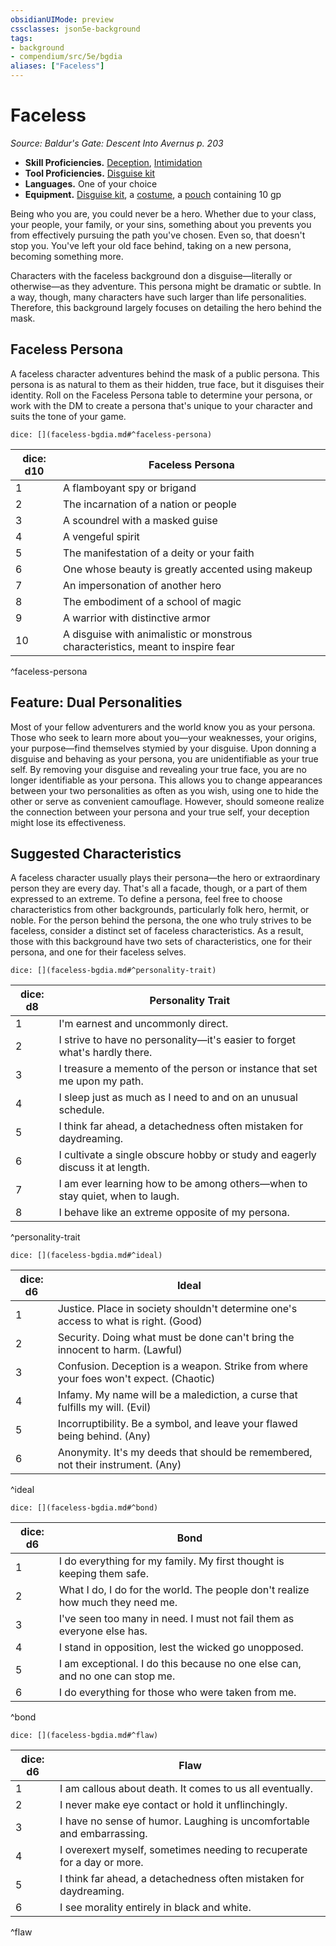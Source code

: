 ```yaml
---
obsidianUIMode: preview
cssclasses: json5e-background
tags:
- background
- compendium/src/5e/bgdia
aliases: ["Faceless"]
---
```

# Faceless
*Source: Baldur's Gate: Descent Into Avernus p. 203*  

- **Skill Proficiencies.** [Deception](Mechanics/Rules/skills.md#Deception), [Intimidation](Mechanics/Rules/skills.md#Intimidation)  
- **Tool Proficiencies.** [Disguise kit](Mechanics/items/disguise-kit.md)  
- **Languages.** One of your choice  
- **Equipment.** [Disguise kit](Mechanics/items/disguise-kit.md), a [costume](Mechanics/items/costume-clothes.md), a [pouch](Mechanics/items/pouch.md) containing 10 gp  

Being who you are, you could never be a hero. Whether due to your class, your people, your family, or your sins, something about you prevents you from effectively pursuing the path you've chosen. Even so, that doesn't stop you. You've left your old face behind, taking on a new persona, becoming something more.

Characters with the faceless background don a disguise—literally or otherwise—as they adventure. This persona might be dramatic or subtle. In a way, though, many characters have such larger than life personalities. Therefore, this background largely focuses on detailing the hero behind the mask.

## Faceless Persona

A faceless character adventures behind the mask of a public persona. This persona is as natural to them as their hidden, true face, but it disguises their identity. Roll on the Faceless Persona table to determine your persona, or work with the DM to create a persona that's unique to your character and suits the tone of your game.

`dice: [](faceless-bgdia.md#^faceless-persona)`

| dice: d10 | Faceless Persona |
|-----------|------------------|
| 1 | A flamboyant spy or brigand |
| 2 | The incarnation of a nation or people |
| 3 | A scoundrel with a masked guise |
| 4 | A vengeful spirit |
| 5 | The manifestation of a deity or your faith |
| 6 | One whose beauty is greatly accented using makeup |
| 7 | An impersonation of another hero |
| 8 | The embodiment of a school of magic |
| 9 | A warrior with distinctive armor |
| 10 | A disguise with animalistic or monstrous characteristics, meant to inspire fear |
^faceless-persona

## Feature: Dual Personalities

Most of your fellow adventurers and the world know you as your persona. Those who seek to learn more about you—your weaknesses, your origins, your purpose—find themselves stymied by your disguise. Upon donning a disguise and behaving as your persona, you are unidentifiable as your true self. By removing your disguise and revealing your true face, you are no longer identifiable as your persona. This allows you to change appearances between your two personalities as often as you wish, using one to hide the other or serve as convenient camouflage. However, should someone realize the connection between your persona and your true self, your deception might lose its effectiveness.

## Suggested Characteristics

A faceless character usually plays their persona—the hero or extraordinary person they are every day. That's all a facade, though, or a part of them expressed to an extreme. To define a persona, feel free to choose characteristics from other backgrounds, particularly folk hero, hermit, or noble. For the person behind the persona, the one who truly strives to be faceless, consider a distinct set of faceless characteristics. As a result, those with this background have two sets of characteristics, one for their persona, and one for their faceless selves.

`dice: [](faceless-bgdia.md#^personality-trait)`

| dice: d8 | Personality Trait |
|----------|-------------------|
| 1 | I'm earnest and uncommonly direct. |
| 2 | I strive to have no personality—it's easier to forget what's hardly there. |
| 3 | I treasure a memento of the person or instance that set me upon my path. |
| 4 | I sleep just as much as I need to and on an unusual schedule. |
| 5 | I think far ahead, a detachedness often mistaken for daydreaming. |
| 6 | I cultivate a single obscure hobby or study and eagerly discuss it at length. |
| 7 | I am ever learning how to be among others—when to stay quiet, when to laugh. |
| 8 | I behave like an extreme opposite of my persona. |
^personality-trait

`dice: [](faceless-bgdia.md#^ideal)`

| dice: d6 | Ideal |
|----------|-------|
| 1 | Justice. Place in society shouldn't determine one's access to what is right. (Good) |
| 2 | Security. Doing what must be done can't bring the innocent to harm. (Lawful) |
| 3 | Confusion. Deception is a weapon. Strike from where your foes won't expect. (Chaotic) |
| 4 | Infamy. My name will be a malediction, a curse that fulfills my will. (Evil) |
| 5 | Incorruptibility. Be a symbol, and leave your flawed being behind. (Any) |
| 6 | Anonymity. It's my deeds that should be remembered, not their instrument. (Any) |
^ideal

`dice: [](faceless-bgdia.md#^bond)`

| dice: d6 | Bond |
|----------|------|
| 1 | I do everything for my family. My first thought is keeping them safe. |
| 2 | What I do, I do for the world. The people don't realize how much they need me. |
| 3 | I've seen too many in need. I must not fail them as everyone else has. |
| 4 | I stand in opposition, lest the wicked go unopposed. |
| 5 | I am exceptional. I do this because no one else can, and no one can stop me. |
| 6 | I do everything for those who were taken from me. |
^bond

`dice: [](faceless-bgdia.md#^flaw)`

| dice: d6 | Flaw |
|----------|------|
| 1 | I am callous about death. It comes to us all eventually. |
| 2 | I never make eye contact or hold it unflinchingly. |
| 3 | I have no sense of humor. Laughing is uncomfortable and embarrassing. |
| 4 | I overexert myself, sometimes needing to recuperate for a day or more. |
| 5 | I think far ahead, a detachedness often mistaken for daydreaming. |
| 6 | I see morality entirely in black and white. |
^flaw